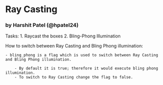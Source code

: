 # Ray Casting

### by Harshit Patel (@hpatel24)

Tasks:
	1. Raycast the boxes
	2. Bling-Phong Illumination

How to switch between Ray Casting and Bling Phong illumination:

	- bling_phong is a flag which is used to switch between Ray Casting and Bling Phong illumination.
	
		- By default it is true; therefore it would execute bling phong illumination.
		- To switch to Ray Casting change the flag to false.
